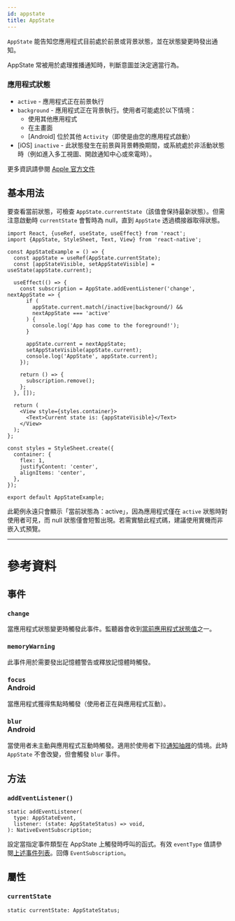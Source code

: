 ```yaml
---
id: appstate
title: AppState
---
```


`AppState` 能告知您應用程式目前處於前景或背景狀態，並在狀態變更時發出通知。

AppState 常被用於處理推播通知時，判斷意圖並決定適當行為。

### 應用程式狀態

- `active` - 應用程式正在前景執行
- `background` - 應用程式正在背景執行。使用者可能處於以下情境：
  - 使用其他應用程式
  - 在主畫面
  - [Android] 位於其他 `Activity`（即使是由您的應用程式啟動）
- [iOS] `inactive` - 此狀態發生在前景與背景轉換期間，或系統處於非活動狀態時（例如進入多工視圖、開啟通知中心或來電時）。

更多資訊請參閱 [Apple 官方文件](https://developer.apple.com/documentation/uikit/app_and_scenes/managing_your_app_s_life_cycle)

## 基本用法

要查看當前狀態，可檢查 `AppState.currentState`（該值會保持最新狀態）。但需注意啟動時 `currentState` 會暫時為 null，直到 `AppState` 透過橋接器取得狀態。

```SnackPlayer name=AppState%20Example
import React, {useRef, useState, useEffect} from 'react';
import {AppState, StyleSheet, Text, View} from 'react-native';

const AppStateExample = () => {
  const appState = useRef(AppState.currentState);
  const [appStateVisible, setAppStateVisible] = useState(appState.current);

  useEffect(() => {
    const subscription = AppState.addEventListener('change', nextAppState => {
      if (
        appState.current.match(/inactive|background/) &&
        nextAppState === 'active'
      ) {
        console.log('App has come to the foreground!');
      }

      appState.current = nextAppState;
      setAppStateVisible(appState.current);
      console.log('AppState', appState.current);
    });

    return () => {
      subscription.remove();
    };
  }, []);

  return (
    <View style={styles.container}>
      <Text>Current state is: {appStateVisible}</Text>
    </View>
  );
};

const styles = StyleSheet.create({
  container: {
    flex: 1,
    justifyContent: 'center',
    alignItems: 'center',
  },
});

export default AppStateExample;
```

此範例永遠只會顯示「當前狀態為：active」，因為應用程式僅在 `active` 狀態時對使用者可見，而 null 狀態僅會短暫出現。若需實驗此程式碼，建議使用實機而非嵌入式預覽。

---

# 參考資料

## 事件

### `change`

當應用程式狀態變更時觸發此事件。監聽器會收到[當前應用程式狀態值](appstate#app-states)之一。

### `memoryWarning`

此事件用於需要發出記憶體警告或釋放記憶體時觸發。

### `focus` <div class="label android">Android</div>

當應用程式獲得焦點時觸發（使用者正在與應用程式互動）。

### `blur` <div class="label android">Android</div>

當使用者未主動與應用程式互動時觸發。適用於使用者下拉[通知抽屜](https://developer.android.com/guide/topics/ui/notifiers/notifications#bar-and-drawer)的情境。此時 `AppState` 不會改變，但會觸發 `blur` 事件。

## 方法

### `addEventListener()`

```tsx
static addEventListener(
  type: AppStateEvent,
  listener: (state: AppStateStatus) => void,
): NativeEventSubscription;
```

設定當指定事件類型在 AppState 上觸發時呼叫的函式。有效 `eventType` 值請參閱[上述事件列表](#events)。回傳 `EventSubscription`。

## 屬性

### `currentState`

```tsx
static currentState: AppStateStatus;
```